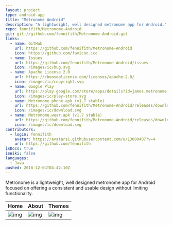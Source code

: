 ```yaml
---
layout: project
type: android-app
title: "Metronome Android"
description: "A lightweight, well designed metronome app for Android."
repo: fennifith/Metronome-Android
git: git://github.com/fennifith/Metronome-Android.git
links:
  - name: GitHub
    url: https://github.com/fennifith/Metronome-Android
    icon: https://github.com/favicon.ico
  - name: Issues
    url: https://github.com/fennifith/Metronome-Android/issues
    icon: /images/ic/bug.svg
  - name: Apache License 2.0
    url: https://choosealicense.com/licenses/apache-2.0/
    icon: /images/ic/copyright.svg
  - name: Google Play
    url: https://play.google.com/store/apps/details?id=james.metronome
    icon: /images/ic/play-store.svg
  - name: Metronome.phone.apk (v1.7 stable)
    url: https://github.com/fennifith/Metronome-Android/releases/download/v1.7/Metronome.phone.apk
    icon: /images/ic/download.svg
  - name: Metronome.wear.apk (v1.7 stable)
    url: https://github.com/fennifith/Metronome-Android/releases/download/v1.7/Metronome.wear.apk
    icon: /images/ic/download.svg
contributors:
  - login: fennifith
    avatar: https://avatars1.githubusercontent.com/u/13000407?v=4
    url: https://github.com/fennifith
isDocs: true
isWiki: false
languages:
  - Java
pushed: 2018-12-04T04:42:10Z
---
```


Metronome is a lightweight, well designed metronome app for Android focused on offering a consistent and usable design without limiting functionality.

| Home   | About  | Themes |
|--------|--------|--------|
|![img](https://raw.githubusercontent.com/fennifith/Metronome-Android/master/./.github/images/main.png?raw=true)|![img](https://raw.githubusercontent.com/fennifith/Metronome-Android/master/./.github/images/about.png?raw=true)|![img](https://raw.githubusercontent.com/fennifith/Metronome-Android/master/./.github/images/theme.png?raw=true)|
